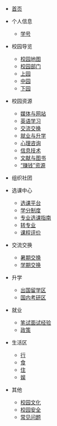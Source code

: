* [首页](homepage.md)

* 个人信息
    * [学号](personalinfor/studentid.md)

* 校园导览
    * [校园地图](guide/map.md)
    * [校园部门](guide/department.md)
    * [上园](guide/uppercam.md)
    * [中园](guide/middlecam.md)
    * [下园](guide/lowercam.md)

* 校园资源
    * [媒体与网站](resource/mediaAndweb.md)
    * [英语学习](resource/englishlearn.md)
    * [交流交换](resource/exchange.md)
    * [就业与升学](resource/career.md)
    * [心理咨询](resource/mentalhealth.md)
    * [信息技术](resource/IT.md)
    * [文献与图书](resource/library.md)
    * [“赚钱”资源](resource/studentposition.md)
* 组织社团

* 选课中心
    * [选课平台](course/courseplatform.md)
    * [学分制度](course/credit.md)
    * [专业选课指南](course/majorguide.md)
    * [转专业](course/changeOfmajor.md)
    * [课程评价](course/evaluation.md)

* 交流交换
    * [暑期交换](foreign/summer.md)
    * [学期交换](foreign/semester.md)

* 升学
    * [出国留学区](furtherstudy/studyabroad.md)
    * [国内考研区](furtherstudy/domesticstudy.md)

* 就业
    * [笔试面试经验](employ/interview.md)
    * [政策](employ/policy.md)

* 生活区
    * [行](living/transport.md)
    * [食](living/food.md)
    * [住](living/accommodation.md)
    * [娱](living/entertainment.md)
    
* 其他
    * [校园文化](other/campusculture.md)
    * [校园安全](other/safety.md)
    * [常见问题](other/commonproblem.md)